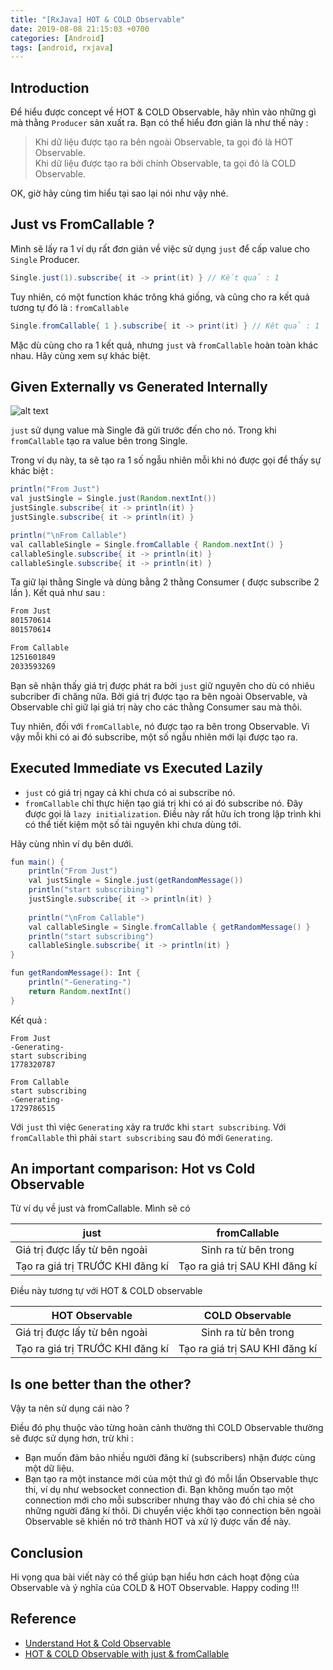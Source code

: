 ```yaml
---
title: "[RxJava] HOT & COLD Observable"
date: 2019-08-08 21:15:03 +0700
categories: [Android]
tags: [android, rxjava]
---
```


## Introduction

Để hiểu được concept về HOT & COLD Observable, hãy nhìn vào những gì mà thằng `Producer` sản xuất ra. Bạn có thể hiểu đơn giản là như thế này :

> Khi dữ liệu được tạo ra bên ngoài Observable, ta gọi đó là HOT Observable.<br/>
> Khi dữ liệu được tạo ra bởi chính Observable, ta gọi đó là COLD Observable.
>

OK, giờ hãy cùng tìm hiểu tại sao lại nói như vậy nhé. 

## Just vs FromCallable ?

Mình sẽ lấy ra 1 ví dụ rất đơn giản về việc sử dụng `just` để cấp value cho `Single` Producer.

~~~java
Single.just(1).subscribe{ it -> print(it) } // Kết quả : 1
~~~
Tuy nhiên, có một function khác trông khá giống, và cũng cho ra kết quả tương tự đó là : `fromCallable`

~~~java
Single.fromCallable{ 1 }.subscribe{ it -> print(it) } // Kêt quả : 1
~~~
Mặc dù cùng cho ra 1 kết quả, nhưng `just` và `fromCallable` hoàn toàn khác nhau. Hãy cùng xem sự khác biệt.

## Given Externally vs Generated Internally

![alt text](https://s3-ap-southeast-1.amazonaws.com/kipalog.com/xjo6fxrbq_8_HHuzh9ZJHYbd8rgQn_Jrww.png)

`just` sử dụng value mà Single đã gửi trước đến cho nó. Trong khi `fromCallable` tạo ra value bên trong Single.

Trong ví dụ này, ta sẽ tạo ra 1 số ngẫu nhiên mỗi khi nó được gọi để thấy sự khác biệt :

~~~java
println("From Just")
val justSingle = Single.just(Random.nextInt())
justSingle.subscribe{ it -> println(it) }
justSingle.subscribe{ it -> println(it) }

println("\nFrom Callable")
val callableSingle = Single.fromCallable { Random.nextInt() }
callableSingle.subscribe{ it -> println(it) }
callableSingle.subscribe{ it -> println(it) }
~~~
Ta giữ lại thằng Single và dùng bằng 2 thằng Consumer ( được subscribe 2 lần ). Kết quả như sau :

~~~txt
From Just
801570614
801570614

From Callable
1251601849
2033593269
~~~

Bạn sẽ nhận thấy giá trị được phát ra bởi `just` giữ nguyên cho dù có nhiêu subcriber đi chăng nữa. Bởi giá trị được tạo ra bên ngoài Observable, và Observable chỉ giữ lại giá trị này cho các thằng Consumer sau mà thôi.

Tuy nhiên, đối với `fromCallable`, nó được tạo ra bên trong Observable. Vì vậy mỗi khi có ai đó subscribe, một số ngẫu nhiên mới lại được tạo ra.

## Executed Immediate vs Executed Lazily

* `just` có giá trị ngay cả khi chưa có ai subscribe nó.
* `fromCallable` chỉ thực hiện tạo giá trị khi có ai đó subscribe nó. Đây được gọi là `lazy initialization`. Điều này rất hữu ích trong lập trình khi có thể tiết kiệm một số tài nguyên khi chưa dùng tới.

Hãy cùng nhìn ví dụ bên dưới.

~~~java
fun main() {
    println("From Just")
    val justSingle = Single.just(getRandomMessage())
    println("start subscribing")
    justSingle.subscribe{ it -> println(it) }
   
    println("\nFrom Callable")
    val callableSingle = Single.fromCallable { getRandomMessage() }
    println("start subscribing")
    callableSingle.subscribe{ it -> println(it) }
}

fun getRandomMessage(): Int {
    println("-Generating-")
    return Random.nextInt()
}
~~~
Kết quả :

~~~
From Just
-Generating-
start subscribing
1778320787

From Callable
start subscribing
-Generating-
1729786515
~~~

Với `just` thì việc `Generating` xảy ra trước khi  `start subscribing`. Với `fromCallable` thì phải `start subscribing` sau đó mới `Generating`.

## An important comparison: Hot vs Cold Observable

Từ ví dụ về just và fromCallable. Mình sẽ có 

|       just    | fromCallable  |
| ------------- |:-------------:| 
| Giá trị được lấy từ bên ngoài     | Sinh ra từ bên trong | 
| Tạo ra giá trị TRƯỚC KHI đăng kí      | Tạo ra giá trị SAU KHI đăng kí      |   

Điều này tương tự với HOT & COLD observable

| HOT Observable        | COLD Observable           |
| ------------- |:-------------:| 
| Giá trị được lấy từ bên ngoài     | Sinh ra từ bên trong | 
| Tạo ra giá trị TRƯỚC KHI đăng kí      | Tạo ra giá trị SAU KHI đăng kí      |   

## Is one better than the other?

Vậy ta nên sử dụng cái nào ?

Điều đó phụ thuộc vào từng hoàn cảnh thường thì COLD Observable thường sẽ được sử dụng hơn, trừ khi :
* Bạn muốn đảm bảo nhiều người đăng kí (subscribers) nhận được cùng một dữ liệu.
* Bạn tạo ra một instance mới của một thứ gì đó mỗi lần Observable thực thi, ví dụ như websocket connection đi. Bạn không muốn tạo một connection mới cho mỗi subscriber nhưng thay vào đó chỉ chia sẻ cho những người đăng kí thôi. Di chuyển việc khởi tạo connection bên ngoài Observable sẽ khiến nó trở thành HOT và xử lý được vấn đề này.

## Conclusion

Hi vọng qua bài viết này có thể giúp bạn hiểu hơn cách hoạt động của Observable và ý nghĩa của COLD & HOT Observable. 
Happy coding !!!

## Reference 

* [Understand Hot & Cold Observable](https://medium.com/@luukgruijs/understanding-hot-vs-cold-observables-62d04cf92e03)
* [HOT & COLD Observable with just & fromCallable](https://medium.com/@elye.project/rxjava-2-understanding-hot-vs-cold-with-just-vs-fromcallable-3c463f9f68c9)
